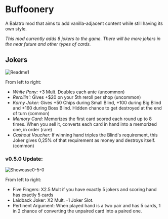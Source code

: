 # Buffoonery 
A Balatro mod that aims to add vanilla-adjacent content while still having its own style.

*This mod currently adds 8 jokers to the game. There will be more jokers in the near future and other types of cards.*

## Jokers
![Readme1](https://github.com/user-attachments/assets/d8d318ed-05e4-4a0a-8773-fbd0e9c7fd64)


From left to right:
+ *White Pony:* +3 Mult. Doubles each ante (uncommon)
+ *Rerollin':* Gives +$20 on your 5th reroll per shop (uncommon)
+ *Korny Joker:* Gives +50 Chips during Small Blind, +100 during Big Blind and +160 during Boss Blind. Hidden chance to get destroyed at the end of turn (common)
+ *Memory Card:* Memorizes the first card scored each round up to 8 times. When you sell it, converts each card in hand into a memorized one, in order (rare)
+ *Cashout Voucher:* If winning hand triples the Blind's requirement, this Joker gives 0,25% of that requirement as money and destroys itself. (common)

### v0.5.0 Update:
![Showcase0-5-0](https://github.com/user-attachments/assets/882db092-dc55-42da-99bb-328a11af2d1c)


From left to right:
+ Five Fingers: X2.5 Mult if you have exactly 5 jokers and scoring hand has exactly 5 cards
+ Laidback Joker: X2 Mult. -1 Joker Slot.
+ Pertinent Argument: When played hand is a two pair and has 5 cards, 1 in 2 chance of converting the unpaired card into a paired one.

